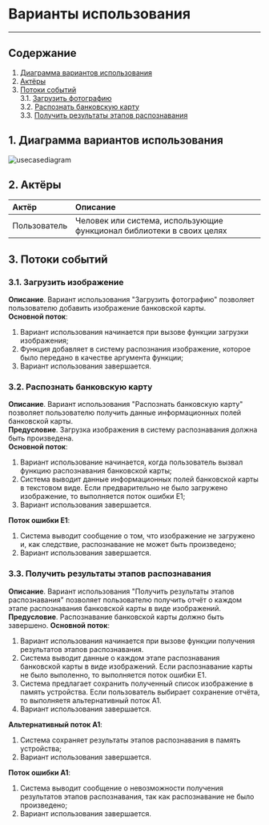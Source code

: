 # Варианты использования
---

## Содержание
1. [Диаграмма вариантов использования](#usecase_diagram)  
2. [Актёры](#actors)
3. [Потоки событий](#flow_of_events)   
3.1. [Загрузить фотографию](#upload_photo)  
3.2. [Распознать банковскую карту](#credit_card_recognition)  
3.3. [Получить результаты этапов распознавания](#get_recognition_result)

## <a name="usecase_diagram"> 1. Диаграмма вариантов использования </a>

![usecasediagram](Diagrams/UseCaseDiagram.png)

## <a name="actors"> 2. Актёры </a>

| Актёр | Описание |
|:--|:--|
|Пользователь| Человек или система, использующие функционал библиотеки в своих целях

## <a name="flow_of_events"> 3. Потоки событий </a>

### <a name="upload_photo"> 3.1. Загрузить изображение </a>
**Описание**. Вариант использования "Загрузить фотографию" позволяет пользователю добавить изображение банковской карты.  
**Основной поток**:
1. Вариант использования начинается при вызове функции загрузки изображения;
2. Функция добавляет в систему распознания изображение, которое было передано в качестве аргумента функции;
3. Вариант использования завершается.

### <a name="credit_card_recognition"> 3.2. Распознать банковскую карту </a>
**Описание**. Вариант использования "Распознать банковскую карту" позволяет пользователю получить данные информационных полей банковской карты.  
**Предусловие**. Загрузка изображения в систему распознавания должна быть произведена.  
**Основной поток**:
1. Вариант использование начинается, когда пользователь вызвал функцию распознавания банковской карты;
2. Система выводит данные информационных полей банковской карты в текстовом виде. Если предварительно не было загружено изображение, то выполняется поток ошибки Е1;
3. Вариант использования завершается.  

**Поток ошибки Е1**:
1. Система выводит сообщение о том, что изображение не загружено и, как следствие, распознавание не может быть произведено;
2. Вариант использования завершается.

### <a name="get_recognition_result"> 3.3. Получить результаты этапов распознавания </a>
**Описание**. Вариант использования "Получить результаты этапов распознавания" позволяет пользователю получить отчёт о каждом этапе распознавания банковской карты в виде изображений.  
**Предусловие**. Распознавание банковской карты должно быть завершено.
**Основной поток**:
1. Вариант использования начинается при вызове функции получения результатов этапов распознавания.
2. Система выводит данные о каждом этапе распознавания банковской карты в виде изображений. Если распознавание карты не было выполенно, то выполняется поток ошибки Е1.
3. Система предлагает сохранить полученный список изображение в память устройства. Если пользователь выбирает сохранение отчёта, то выполняетя альтернативный поток А1.
4. Вариант использования завершается.

**Альтернативный поток А1**:
1. Система сохраняет результаты этапов распознавания в память устройства;
2. Вариант использования завершается.

**Поток ошибки А1**:
1. Система выводит сообщение о невозможности получения результатов этапов распознавания, так как распознавание не было произведено;
2. Вариант использования завершается.

